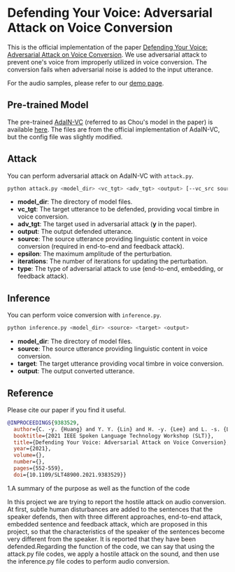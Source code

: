 # Defending Your Voice: Adversarial Attack on Voice Conversion

This is the official implementation of the paper [Defending Your Voice: Adversarial Attack on Voice Conversion](https://arxiv.org/abs/2005.08781).
We use adversarial attack to prevent one's voice from improperly utilized in voice conversion.
The conversion fails when adversarial noise is added to the input utterance.

For the audio samples, please refer to our [demo page](https://yistlin.github.io/attack-vc-demo/).

## Pre-trained Model

The pre-trained [AdaIN-VC](https://arxiv.org/abs/1904.05742) (referred to as Chou's model in the paper) is available [here](https://drive.google.com/file/d/1vBF-4s5u0sro3nwDFWL7VnAV6KViCMp0/view?usp=sharing).
The files are from the official implementation of AdaIN-VC, but the config file was slightly modified.

## Attack

You can perform adversarial attack on AdaIN-VC with `attack.py`.

```bash
python attack.py <model_dir> <vc_tgt> <adv_tgt> <output> [--vc_src source] [--eps epsilon] [--n_iters iterations] [--attack_type type]
```

- **model_dir**: The directory of model files.
- **vc_tgt**: The target utterance to be defended, providing vocal timbre in voice conversion.
- **adv_tgt**: The target used in adversarial attack (**y** in the paper).
- **output**: The output defended utterance.
- **source**: The source utterance providing linguistic content in voice conversion (required in end-to-end and feedback attack).
- **epsilon**: The maximum amplitude of the perturbation.
- **iterations**: The number of iterations for updating the perturbation.
- **type**: The type of adversarial attack to use (end-to-end, embedding, or feedback attack).

## Inference

You can perform voice conversion with `inference.py`.

```bash
python inference.py <model_dir> <source> <target> <output>
```

- **model_dir**: The directory of model files.
- **source**: The source utterance providing linguistic content in voice conversion.
- **target**: The target utterance providing vocal timbre in voice conversion.
- **output**: The output converted utterance.

## Reference

Please cite our paper if you find it useful.

```bib
@INPROCEEDINGS{9383529,
  author={C. -y. {Huang} and Y. Y. {Lin} and H. -y. {Lee} and L. -s. {Lee}},
  booktitle={2021 IEEE Spoken Language Technology Workshop (SLT)},
  title={Defending Your Voice: Adversarial Attack on Voice Conversion},
  year={2021},
  volume={},
  number={},
  pages={552-559},
  doi={10.1109/SLT48900.2021.9383529}}
```



1.A summary of the purpose as well as the function of the code

In this project we are trying to report the hostile attack on audio conversion. At first, subtle human disturbances are added to the sentences that the speaker defends, then with three different approaches, end-to-end attack, embedded sentence and feedback attack, which are proposed in this project, so that the characteristics of the speaker of the sentences become very different from the speaker. It is reported that they have been defended.Regarding the function of the code, we can say that using the attack.py file codes, we apply a hostile attack on the sound, and then use the inference.py file codes to perform audio conversion.

